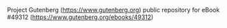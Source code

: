 Project Gutenberg (https://www.gutenberg.org) public repository for eBook #49312 (https://www.gutenberg.org/ebooks/49312)
